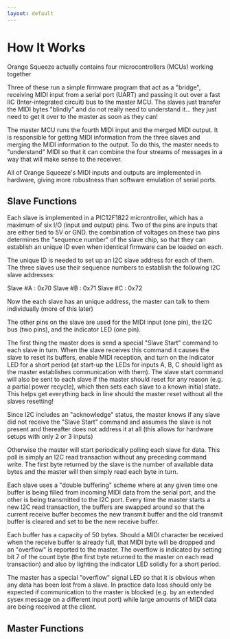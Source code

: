 ```yaml
---
layout: default
---
```


# How It Works

Orange Squeeze actually contains four microcontrollers (MCUs) working together 

Three of these run a simple firmware program that act as a "bridge", receiving MIDI input from a serial port (UART) and passing it out over a fast IIC (Inter-integrated circuit) bus to the master MCU. The slaves just transfer the MIDI bytes "blindly" and do not really need to understand it... they just need to get it over to the master as soon as they can! 

The master MCU runs the fourth MIDI input and the merged MIDI output. It is responsible for getting MIDI information from the three slaves and merging the MIDI information to the output. To do this, the master needs to "understand" MIDI so that it can combine the four streams of messages in a way that will make sense to the receiver.

All of Orange Squeeze's MIDI inputs and outputs are implemented in hardware, giving more robustness than software emulation of serial ports.

## Slave Functions

Each slave is implemented in a PIC12F1822 microntroller, which has a maximum of six I/O (input and output) pins. Two of the pins are inputs that are either tied to 5V or GND. the combination of voltages on these two pins determines the "sequence number" of the slave chip, so that they can establish an unique ID even when identical firmware can be loaded on each.

The unique ID is needed to set up an I2C slave address for each of them. The three slaves use their sequence numbers to establish the following I2C slave addresses:

Slave #A :  0x70
Slave #B :  0x71
Slave #C :  0x72

Now the each slave has an unique address, the master can talk to them individually (more of this later)

The other pins on the slave are used for the MIDI input (one pin), the I2C bus (two pins), and the indicator LED (one pin).

The first thing the master does is send a special "Slave Start" command to each slave in turn. When the slave receives this command it causes the slave to reset its buffers, enable MIDI reception, and turn on the indicator LED for a short period (at start-up the LEDs for inputs A, B, C should light as the master establishes communication with them). The slave start command will also be sent to each slave if the master should reset for any reason (e.g. a partial power recycle), which then sets each slave to a known initial state. This helps get everything back in line should the master reset without all the slaves resetting!

Since I2C includes an "acknowledge" status, the master knows if any slave did not receive the "Slave Start" command and assumes the slave is not present and thereafter does not address it at all (this allows for hardware setups with only 2 or 3 inputs)

Otherwise the master will start periodically polling each slave for data. This poll is simply an I2C read transaction without any preceding command write. The first byte returned by the slave is the number of available data bytes and the master will then simply read each byte in turn.

Each slave uses a "double buffering" scheme where at any given time one buffer is being filled from incoming MIDI data from the serial port, and the other is being transmitted to the I2C port. Every time the master starts a new I2C read transaction, the buffers are swapped around so that the current receive buffer becomes the new transmit buffer and the old transmit buffer is cleared and set to be the new receive buffer.  

Each buffer has a capacity of 50 bytes. Should a MIDI character be received when the receive buffer is already full, that MIDI byte will be dropped and an "overflow" is reported to the master. The overflow is indicated by setting bit 7 of the count byte (the first byte returned to the master on each read transaction) and also by lighting the indicator LED solidly for a short period. 

The master has a special "overflow" signal LED so that it is obvious when any data has been lost from a slave. In practice data loss should only be expected if communication to the master is blocked (e.g. by an extended sysex message on a different input port) while large amounts of MIDI data are being received at the client.

## Master Functions



